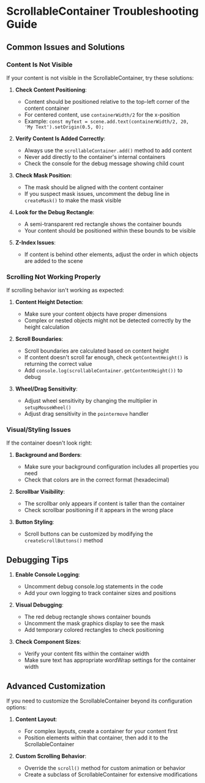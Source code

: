 # ScrollableContainer Troubleshooting Guide

## Common Issues and Solutions

### Content Is Not Visible

If your content is not visible in the ScrollableContainer, try these solutions:

1. **Check Content Positioning**:
   - Content should be positioned relative to the top-left corner of the content container
   - For centered content, use `containerWidth/2` for the x-position
   - Example: `const myText = scene.add.text(containerWidth/2, 20, 'My Text').setOrigin(0.5, 0);`

2. **Verify Content Is Added Correctly**:
   - Always use the `scrollableContainer.add()` method to add content
   - Never add directly to the container's internal containers
   - Check the console for the debug message showing child count

3. **Check Mask Position**:
   - The mask should be aligned with the content container
   - If you suspect mask issues, uncomment the debug line in `createMask()` to make the mask visible

4. **Look for the Debug Rectangle**:
   - A semi-transparent red rectangle shows the container bounds
   - Your content should be positioned within these bounds to be visible

5. **Z-Index Issues**:
   - If content is behind other elements, adjust the order in which objects are added to the scene

### Scrolling Not Working Properly

If scrolling behavior isn't working as expected:

1. **Content Height Detection**:
   - Make sure your content objects have proper dimensions
   - Complex or nested objects might not be detected correctly by the height calculation

2. **Scroll Boundaries**:
   - Scroll boundaries are calculated based on content height
   - If content doesn't scroll far enough, check `getContentHeight()` is returning the correct value
   - Add `console.log(scrollableContainer.getContentHeight())` to debug

3. **Wheel/Drag Sensitivity**:
   - Adjust wheel sensitivity by changing the multiplier in `setupMouseWheel()`
   - Adjust drag sensitivity in the `pointermove` handler

### Visual/Styling Issues

If the container doesn't look right:

1. **Background and Borders**:
   - Make sure your background configuration includes all properties you need
   - Check that colors are in the correct format (hexadecimal)

2. **Scrollbar Visibility**:
   - The scrollbar only appears if content is taller than the container
   - Check scrollbar positioning if it appears in the wrong place

3. **Button Styling**:
   - Scroll buttons can be customized by modifying the `createScrollButtons()` method

## Debugging Tips

1. **Enable Console Logging**:
   - Uncomment debug console.log statements in the code
   - Add your own logging to track container sizes and positions

2. **Visual Debugging**:
   - The red debug rectangle shows container bounds
   - Uncomment the mask graphics display to see the mask
   - Add temporary colored rectangles to check positioning

3. **Check Component Sizes**:
   - Verify your content fits within the container width
   - Make sure text has appropriate wordWrap settings for the container width

## Advanced Customization

If you need to customize the ScrollableContainer beyond its configuration options:

1. **Content Layout**:
   - For complex layouts, create a container for your content first
   - Position elements within that container, then add it to the ScrollableContainer

2. **Custom Scrolling Behavior**:
   - Override the `scroll()` method for custom animation or behavior
   - Create a subclass of ScrollableContainer for extensive modifications 